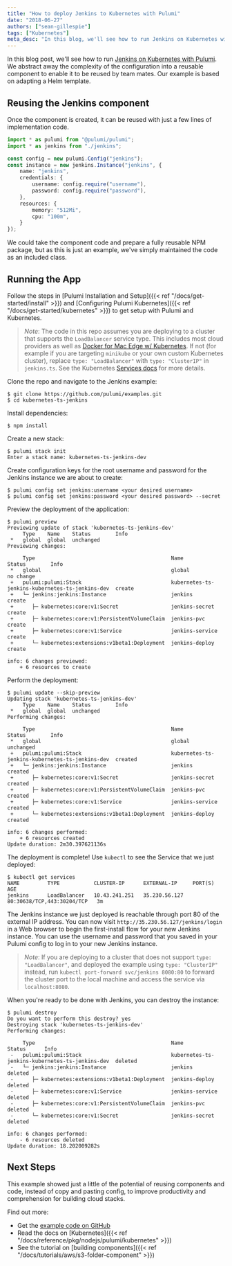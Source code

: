 ```yaml
---
title: "How to deploy Jenkins to Kubernetes with Pulumi"
date: "2018-06-27"
authors: ["sean-gillespie"]
tags: ["Kubernetes"]
meta_desc: "In this blog, we'll see how to run Jenkins on Kubernetes with Pulumi, based on adapting a Helm template."
---
```


In this blog post, we'll see how to run
[Jenkins on Kubernetes with Pulumi](https://github.com/pulumi/examples/tree/master/kubernetes-ts-jenkins).
We abstract away the complexity of the configuration into a reusable
component to enable it to be reused by team mates. Our example is based
on adapting a Helm template.
<!--more-->

## Reusing the Jenkins component

Once the component is created, it can be reused with just a few lines of
implementation code.

```typescript
import * as pulumi from "@pulumi/pulumi";
import * as jenkins from "./jenkins";

const config = new pulumi.Config("jenkins");
const instance = new jenkins.Instance("jenkins", {
    name: "jenkins",
    credentials: {
        username: config.require("username"),
        password: config.require("password"),
    },
    resources: {
        memory: "512Mi",
        cpu: "100m",
    }
});
```

We could take the component code and prepare a fully reusable NPM
package, but as this is just an example, we've simply maintained the
code as an included class.

## Running the App

Follow the steps in
[Pulumi Installation and Setup]({{< ref "/docs/get-started/install" >}}) and
[Configuring Pulumi Kubernetes]({{< ref "/docs/get-started/kubernetes" >}})
to get setup with Pulumi and Kubernetes.

> *Note*: The code in this repo assumes you are deploying to a cluster
> that supports the `LoadBalancer` service type. This includes most
> cloud providers as well as [Docker for Mac Edge w/ Kubernetes](https://docs.docker.com/docker-for-mac/kubernetes/). If
> not (for example if you are targeting `minikube` or your own custom
> Kubernetes cluster), replace `type: "LoadBalancer"` with
> `type: "ClusterIP"` in `jenkins.ts`. See the Kubernetes [Services docs](https://kubernetes.io/docs/concepts/services-networking/service/#publishing-services---service-types)
> for more details.

Clone the repo and navigate to the Jenkins example:

    $ git clone https://github.com/pulumi/examples.git
    $ cd kubernetes-ts-jenkins

Install dependencies:

    $ npm install

Create a new stack:

    $ pulumi stack init
    Enter a stack name: kubernetes-ts-jenkins-dev

Create configuration keys for the root username and password for the
Jenkins instance we are about to create:

    $ pulumi config set jenkins:username <your desired username>
    $ pulumi config set jenkins:password <your desired password> --secret

Preview the deployment of the application:

    $ pulumi preview
    Previewing update of stack 'kubernetes-ts-jenkins-dev'
         Type    Name    Status        Info
     *   global  global  unchanged
    Previewing changes:

         Type                                            Name                                             Status        Info
     *   global                                          global                                           no change
     +   pulumi:pulumi:Stack                             kubernetes-ts-jenkins-kubernetes-ts-jenkins-dev  create
     +   └─ jenkins:jenkins:Instance                     jenkins                                          create
     +      ├─ kubernetes:core:v1:Secret                 jenkins-secret                                   create
     +      ├─ kubernetes:core:v1:PersistentVolumeClaim  jenkins-pvc                                      create
     +      ├─ kubernetes:core:v1:Service                jenkins-service                                  create
     +      └─ kubernetes:extensions:v1beta1:Deployment  jenkins-deploy                                   create

    info: 6 changes previewed:
        + 6 resources to create

Perform the deployment:

    $ pulumi update --skip-preview
    Updating stack 'kubernetes-ts-jenkins-dev'
         Type    Name    Status        Info
     *   global  global  unchanged
    Performing changes:

         Type                                            Name                                             Status        Info
     *   global                                          global                                           unchanged
     +   pulumi:pulumi:Stack                             kubernetes-ts-jenkins-kubernetes-ts-jenkins-dev  created
     +   └─ jenkins:jenkins:Instance                     jenkins                                          created
     +      ├─ kubernetes:core:v1:Secret                 jenkins-secret                                   created
     +      ├─ kubernetes:core:v1:PersistentVolumeClaim  jenkins-pvc                                      created
     +      ├─ kubernetes:core:v1:Service                jenkins-service                                  created
     +      └─ kubernetes:extensions:v1beta1:Deployment  jenkins-deploy                                   created

    info: 6 changes performed:
        + 6 resources created
    Update duration: 2m30.397621136s

The deployment is complete! Use `kubectl` to see the Service that we
just deployed:

    $ kubectl get services
    NAME         TYPE           CLUSTER-IP      EXTERNAL-IP     PORT(S)                      AGE
    jenkins      LoadBalancer   10.43.241.251   35.230.56.127   80:30638/TCP,443:30204/TCP   3m

The Jenkins instance we just deployed is reachable through port 80 of
the external IP address. You can now visit
`http://35.230.56.127/jenkins/login` in a Web browser to begin the
first-install flow for your new Jenkins instance. You can use the
username and password that you saved in your Pulumi config to log in to
your new Jenkins instance.

> *Note*: If you are deploying to a cluster that does not support
> `type: "LoadBalancer"`, and deployed the example using
> `type: "ClusterIP"` instead, run
> `kubectl port-forward svc/jenkins 8080:80` to forward the cluster port
> to the local machine and access the service via `localhost:8080`.

When you're ready to be done with Jenkins, you can destroy the
instance:

    $ pulumi destroy
    Do you want to perform this destroy? yes
    Destroying stack 'kubernetes-ts-jenkins-dev'
    Performing changes:

         Type                                            Name                                             Status      Info
     -   pulumi:pulumi:Stack                             kubernetes-ts-jenkins-kubernetes-ts-jenkins-dev  deleted
     -   └─ jenkins:jenkins:Instance                     jenkins                                          deleted
     -      ├─ kubernetes:extensions:v1beta1:Deployment  jenkins-deploy                                   deleted
     -      ├─ kubernetes:core:v1:Service                jenkins-service                                  deleted
     -      ├─ kubernetes:core:v1:PersistentVolumeClaim  jenkins-pvc                                      deleted
     -      └─ kubernetes:core:v1:Secret                 jenkins-secret                                   deleted

    info: 6 changes performed:
        - 6 resources deleted
    Update duration: 18.202009282s

## Next Steps

This example showed just a little of the potential of reusing components
and code, instead of copy and pasting config, to improve productivity
and comprehension for building cloud stacks.

Find out more:

- Get the [example code on GitHub](https://github.com/pulumi/examples/tree/master/kubernetes-ts-jenkins)
- Read the docs on [Kubernetes]({{< ref "/docs/reference/pkg/nodejs/pulumi/kubernetes" >}})
- See the tutorial on [building components]({{< ref "/docs/tutorials/aws/s3-folder-component" >}})
